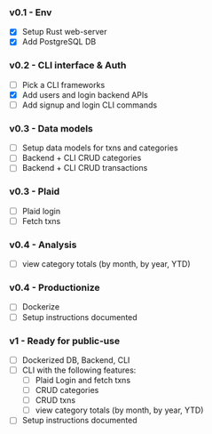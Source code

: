 ### v0.1 - Env
- [x] Setup Rust web-server 
- [x] Add PostgreSQL DB

### v0.2 - CLI interface & Auth
- [ ] Pick a CLI frameworks
- [x] Add users and login backend APIs
- [ ] Add signup and login CLI commands

### v0.3 - Data models
- [ ] Setup data models for txns and categories
- [ ] Backend + CLI CRUD categories
- [ ] Backend + CLI CRUD transactions

### v0.3 - Plaid
- [ ] Plaid login
- [ ] Fetch txns

### v0.4 - Analysis
- [ ] view category totals (by month, by year, YTD)

### v0.4 - Productionize
- [ ] Dockerize
- [ ] Setup instructions documented

### v1 - Ready for public-use
- [ ] Dockerized DB, Backend, CLI
- [ ] CLI with the following features:
  - [ ] Plaid Login and fetch txns
  - [ ] CRUD categories
  - [ ] CRUD txns
  - [ ] view category totals (by month, by year, YTD)
- [ ] Setup instructions documented